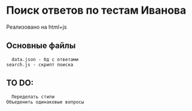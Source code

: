 Поиск ответов по тестам Иванова
=============================

Реализовано на html+js
	  
Основные файлы
----------------
	  data.json - бд с ответами
    search.js - скрипт поиска

TO DO:
----------------
	  Переделать стили
    Объеденить одинаковые вопросы
